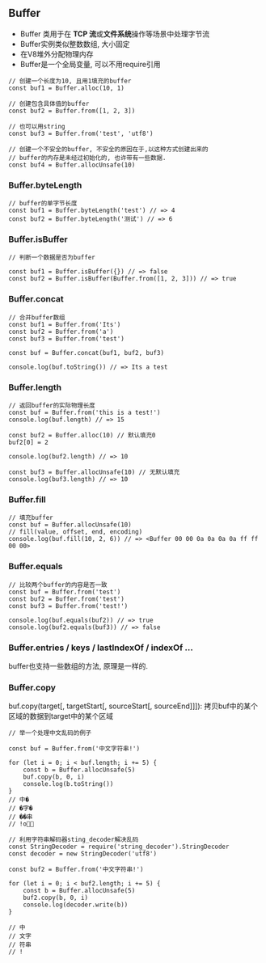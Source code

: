 ## Buffer

- Buffer 类用于在 **TCP 流**或**文件系统**操作等场景中处理字节流
- Buffer实例类似整数数组, 大小固定
- 在V8堆外分配物理内存
- Buffer是一个全局变量, 可以不用require引用

```
// 创建一个长度为10, 且用1填充的buffer
const buf1 = Buffer.alloc(10, 1)

// 创建包含具体值的buffer
const buf2 = Buffer.from([1, 2, 3])

// 也可以用string
const buf3 = Buffer.from('test', 'utf8')

// 创建一个不安全的buffer, 不安全的原因在于,以这种方式创建出来的
// buffer的内存是未经过初始化的, 也许带有一些数据.
const buf4 = Buffer.allocUnsafe(10)

```

### Buffer.byteLength

```
// buffer的单字节长度
const buf1 = Buffer.byteLength('test') // => 4
const buf2 = Buffer.byteLength('测试') // => 6
```

### Buffer.isBuffer

```
// 判断一个数据是否为buffer

const buf1 = Buffer.isBuffer({}) // => false
const buf2 = Buffer.isBuffer(Buffer.from([1, 2, 3])) // => true
```

### Buffer.concat

```
// 合并buffer数组
const buf1 = Buffer.from('Its')
const buf2 = Buffer.from('a')
const buf3 = Buffer.from('test')

const buf = Buffer.concat(buf1, buf2, buf3)

console.log(buf.toString()) // => Its a test
```

### Buffer.length

```
// 返回buffer的实际物理长度
const buf = Buffer.from('this is a test!')
console.log(buf.length) // => 15

const buf2 = Buffer.alloc(10) // 默认填充0
buf2[0] = 2

console.log(buf2.length) // => 10

const buf3 = Buffer.allocUnsafe(10) // 无默认填充
console.log(buf3.length) // => 10

```

### Buffer.fill

```
// 填充buffer
const buf = Buffer.allocUnsafe(10)
// fill(value, offset, end, encoding)
console.log(buf.fill(10, 2, 6)) // => <Buffer 00 00 0a 0a 0a 0a ff ff 00 00>
```

### Buffer.equals

```
// 比较两个buffer的内容是否一致
const buf = Buffer.from('test')
const buf2 = Buffer.from('test')
const buf3 = Buffer.from('test!')

console.log(buf.equals(buf2)) // => true
console.log(buf2.equals(buf3)) // => false
```

### Buffer.entries / keys / lastIndexOf / indexOf ...

buffer也支持一些数组的方法, 原理是一样的.

### Buffer.copy 

buf.copy(target[, targetStart[, sourceStart[, sourceEnd]]]): 拷贝buf中的某个区域的数据到target中的某个区域

```
// 举一个处理中文乱码的例子

const buf = Buffer.from('中文字符串!')

for (let i = 0; i < buf.length; i += 5) {
    const b = Buffer.allocUnsafe(5)
    buf.copy(b, 0, i)
    console.log(b.toString())
}
// 中�
// �字�
// ��串
// !o

// 利用字符串解码器sting_decoder解决乱码
const StringDecoder = require('string_decoder').StringDecoder
const decoder = new StringDecoder('utf8')

const buf2 = Buffer.from('中文字符串!')

for (let i = 0; i < buf2.length; i += 5) {
    const b = Buffer.allocUnsafe(5)
    buf2.copy(b, 0, i)
    console.log(decoder.write(b))
}

// 中
// 文字
// 符串
// !
```